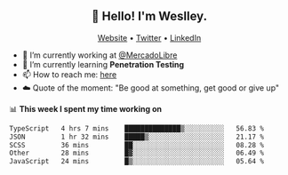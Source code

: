 <h2 align="center">👋 Hello! I'm Weslley.</h2>
<p align="center">
  <a href="http://weslleyneri.com.br">Website</a> •
  <a href="https://twitter.com/Weslley_Neri">Twitter</a> •
  <a href="https://www.linkedin.com/in/weslley-neri-3658908b">LinkedIn</a>
</p>


- 🔭 I’m currently working at [@MercadoLibre](https://github.com/mercadolibre)
- 🌱 I’m currently learning **Penetration Testing**
- 📫 How to reach me: [here](mailto:weslley39@gmail.com)
- ☁️ Quote of the moment: "Be good at something, get good or give up"

📊 **This week I spent my time working on**
<!--START_SECTION:waka-->

```txt
TypeScript   4 hrs 7 mins    ██████████████▒░░░░░░░░░░   56.83 %
JSON         1 hr 32 mins    █████▒░░░░░░░░░░░░░░░░░░░   21.17 %
SCSS         36 mins         ██░░░░░░░░░░░░░░░░░░░░░░░   08.28 %
Other        28 mins         █▓░░░░░░░░░░░░░░░░░░░░░░░   06.49 %
JavaScript   24 mins         █▒░░░░░░░░░░░░░░░░░░░░░░░   05.64 %
```

<!--END_SECTION:waka-->

<!-- Inspired by https://github.com/gruselhaus/gruselhaus -->